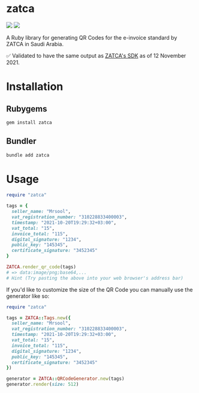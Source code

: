 # zatca
![](https://img.shields.io/gem/v/zatca) ![](https://img.shields.io/github/workflow/status/mrsool/zatca/Ruby)

A Ruby library for generating QR Codes for the e-invoice standard by ZATCA in Saudi Arabia.

✅ Validated to have the same output as [ZATCA's SDK](https://zatca.gov.sa/en/E-Invoicing/SystemsDevelopers/ComplianceEnablementToolbox/Pages/DownloadSDK.aspx) as of 12 November 2021.

# Installation

## Rubygems
```sh
gem install zatca
```

## Bundler
```sh
bundle add zatca
```

# Usage

```rb
require "zatca"

tags = {
  seller_name: "Mrsool",
  vat_registration_number: "310228833400003",
  timestamp: "2021-10-20T19:29:32+03:00",
  vat_total: "15",
  invoice_total: "115",
  digital_signature: "1234",
  public_key: "145345",
  certificate_signature: "3452345"
}

ZATCA.render_qr_code(tags)
# => data:image/png;base64,...
# Hint (Try pasting the above into your web browser's address bar)
```

If you'd like to customize the size of the QR Code you can manually use the generator like so:

```rb
require "zatca"

tags = ZATCA::Tags.new({
  seller_name: "Mrsool",
  vat_registration_number: "310228833400003",
  timestamp: "2021-10-20T19:29:32+03:00",
  vat_total: "15",
  invoice_total: "115",
  digital_signature: "1234",
  public_key: "145345",
  certificate_signature: "3452345"
})

generator = ZATCA::QRCodeGenerator.new(tags)
generator.render(size: 512)
```
